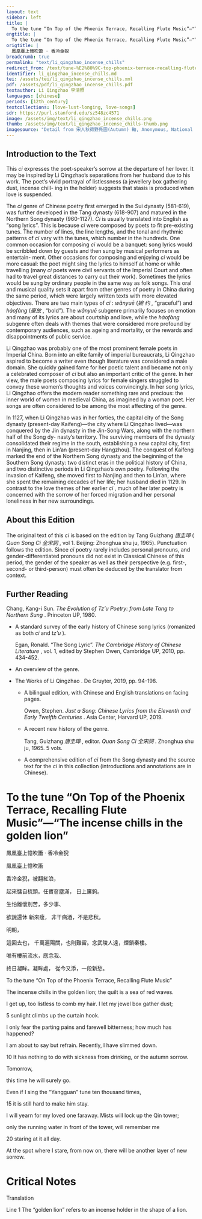 ```yaml
---
layout: text
sidebar: left
title: |
  To the tune “On Top of the Phoenix Terrace, Recalling Flute Music”—"The incense chills in the golden lion | 鳳凰臺上憶吹簫 · 香冷金猊
engtitle: |
  To the tune “On Top of the Phoenix Terrace, Recalling Flute Music”—"The incense chills in the golden lion
origtitle: |
  鳳凰臺上憶吹簫 · 香冷金猊
breadcrumb: true
permalink: "text/li_qingzhao_incense_chills"
redirect_from: /text/tune-%E2%80%9C-top-phoenix-terrace-recalling-flute-music%E2%80%9D%E2%80%94-incense-chills-golden-lion
identifier: li_qingzhao_incense_chills.md
tei: /assets/tei/li_qingzhao_incense_chills.xml
pdf: /assets/pdf/li_qingzhao_incense_chills.pdf
textauthor: Li Qingzhao 李清照
languages: [chinese]
periods: [12th_century]
textcollections: [love-lust-longing, love-songs]
sdr: https://purl.stanford.edu/sz548zc4571
image: /assets/img/text/li_qingzhao_incense_chills.png
thumb: /assets/img/text/li_qingzhao_incense_chills-thumb.png
imagesource: "Detail from 宋人秋荷野鳧圖(Autumn) 軸, Anonymous, National Palace Museum, Accession Number: K2A000205N000000000PAA [Public Domain]"
---
```

<h2>Introduction to the Text</h2>
<p>This <i> ci </i> expresses the poet-speaker’s sorrow at the departure of her lover. It may be inspired by Li Qingzhao’s separations from her husband due to his work. The poet’s vivid portrayal of listlessness (a jewellery box gathering dust, incense chill- ing in the holder) suggests that stasis is produced when love is suspended.</p>

<p>The <i> ci </i> genre of Chinese poetry first emerged in the Sui dynasty (581-619), was further developed in the Tang dynasty (618-907) and matured in the Northern Song dynasty (960-1127). <i> Ci </i> is usually translated into English as “song lyrics”. This is because <i> ci </i> were composed by poets to fit pre-existing tunes. The number of lines, the line lengths, and the tonal and rhythmic patterns of <i> ci </i> vary with the tunes, which number in the hundreds. One common occasion for composing <i> ci </i> would be a banquet: song lyrics would be scribbled down by guests and then sung by musical performers as entertain- ment. Other occasions for composing and enjoying <i> ci </i> would be more casual: the poet might sing the lyrics to himself at home or while travelling (many <i> ci </i> poets were civil servants of the Imperial Court and often had to travel great distances to carry out their work). Sometimes the lyrics would be sung by ordinary people in the same way as folk songs. This oral and musical quality sets it apart from other genres of poetry in China during the same period, which were largely written texts with more elevated objectives. There are two main types of <i> ci</i> : <i> wǎnyuē </i> (<em>婉 约</em> , “graceful”) and <i> háofàng </i> (<em>豪放</em> , “bold”). The <i> wǎnyuē </i> subgenre primarily focuses on emotion and many of its lyrics are about courtship and love, while the <i> háofàng </i> subgenre often deals with themes that were considered more profound by contemporary audiences, such as ageing and mortality, or the rewards and disappointments of public service.</p>

<p>Li Qingzhao was probably one of the most prominent female poets in Imperial China. Born into an elite family of imperial bureaucrats, Li Qingzhao aspired to become a writer even though literature was considered a male domain. She quickly gained fame for her poetic talent and became not only a celebrated composer of <i> ci </i> but also an important critic of the genre. In her view, the male poets composing lyrics for female singers struggled to convey these women’s thoughts and voices convincingly. In her song lyrics, Li Qingzhao offers the modern reader something rare and precious: the inner world of women in medieval China, as imagined by a woman poet. Her songs are often considered to be among the most affecting of the genre.</p>

<p>In 1127, when Li Qingzhao was in her forties, the capital city of the Song dynasty (present-day Kaifeng)—the city where Li Qingzhao lived—was conquered by the Jin dynasty in the Jin-Song Wars, along with the northern half of the Song dy- nasty’s territory. The surviving members of the dynasty consolidated their regime in the south, establishing a new capital city, first in Nanjing, then in Lin’an (present-day Hangzhou). The conquest of Kaifeng marked the end of the Northern Song dynasty and the beginning of the Southern Song dynasty: two distinct eras in the political history of China, and two distinctive periods in Li Qingzhao’s own poetry. Following the invasion of Kaifeng, she moved first to Nanjing and then to Lin’an, where she spent the remaining decades of her life; her husband died in 1129. In contrast to the love themes of her earlier <i> ci</i> , much of her later poetry is concerned with the sorrow of her forced migration and her personal loneliness in her new surroundings.</p>

<h2>About this Edition</h2>
<p>The original text of this <i> ci </i> is based on the edition by Tang Guizhang <em>唐圭璋</em> (<i> Quan Song Ci </i> <em>全宋詞</em> , vol 1. Beijing: Zhonghua shu ju, 1965). Punctuation follows the edition. Since <i> ci </i> poetry rarely includes personal pronouns, and gender-differentiated pronouns did not exist in Classical Chinese of this period, the gender of the speaker as well as their perspective (e.g. first-, second- or third-person) must often be deduced by the translator from context.</p>

<h2>Further Reading</h2>
<p>Chang, Kang-i Sun. <i> The Evolution of Tz’u Poetry: from Late Tang to Northern Sung</i> . Princeton UP, 1980.</p>
<ul id="l1">
<li>
<p>A standard survey of the early history of Chinese song lyrics (romanized as both <em>ci</em> and <em>tz’u</em> ).</p>
<p>Egan, Ronald. “The Song Lyric”. <i> The Cambridge History of Chinese Literature</i> , vol. 1, edited by Stephen Owen, Cambridge UP, 2010, pp. 434-452.</p>
</li>
<li>
<p>An overview of the genre.</p>
</li>
</ul>
<ul id="l2">
<li>
<p>The Works of Li Qingzhao . De Gruyter, 2019, pp. 94-198.</p>
<ul id="l3">
<li>
<p>A bilingual edition, with Chinese and English translations on facing pages.</p>
<p>Owen, Stephen. <i> Just a Song: Chinese Lyrics from the Eleventh and Early Twelfth Centuries</i> . Asia Center, Harvard UP, 2019.</p>
</li>
<li>
<p>A recent new history of the genre.</p>
<p>Tang, Guizhang <em>唐圭璋</em> , editor. <i> Quan Song Ci </i> <em>全宋詞</em> . Zhonghua shu ju, 1965. 5 vols.</p>
</li>
<li>
<p>A comprehensive edition of <em>ci</em> from the Song dynasty and the source text for the <em>ci</em> in this collection (introductions and annotations are in Chinese).</p>
</li>
</ul>
</li>
</ul>
<h1>To the tune “On Top of the Phoenix Terrace, Recalling Flute Music”—“The incense chills in the golden lion”</h1>
<p>鳳凰臺上憶吹簫 · 香冷金猊</p>

<p>鳳凰臺上憶吹簫</p>

<p>香冷金猊，被翻紅浪，</p>
<p>起來慵自梳頭。任寶奩塵滿， 日上簾鉤。</p>
<p>生怕離懷別苦，多少事、</p>
<p>欲說還休 新來瘦， 非干病酒，不是悲秋。</p>

<p>明朝，</p>
<p>這回去也， 千萬遍陽關，也則難留。念武陵人遠，煙鎖秦樓。</p>
<p>唯有樓前流水，應念我、</p>
<p>終日凝眸。凝眸處， 從今又添，一段新愁。</p>
<p>To the tune “On Top of the Phoenix Terrace, Recalling Flute Music”</p>

<p>The incense chills in the golden lion; the quilt is a sea of red waves.</p>
<p>I get up, too listless to comb my hair. I let my jewel box gather dust;</p>
<p>5 sunlight climbs up the curtain hook.</p>
<p>I only fear the parting pains and farewell bitterness; how much has happened?</p>
<p>I am about to say but refrain. Recently, I have slimmed down.</p>
<p>10 It has nothing to do with sickness from drinking, or the autumn sorrow.</p>

<p>Tomorrow,</p>
<p>this time he will surely go.</p>
<p>Even if I sing the “Yangguan” tune ten thousand times,</p>
<p>15 it is still hard to make him stay.</p>
<p>I will yearn for my loved one faraway. Mists will lock up the Qin tower;</p>
<p>only the running water in front of the tower, will remember me</p>
<p>20 staring at it all day.</p>
<p>At the spot where I stare, from now on, there will be another layer of new sorrow.</p>

<h1>Critical Notes</h1>

<p>Translation</p>
<p>Line 1 The “golden lion” refers to an incense holder in the shape of a lion.</p>
